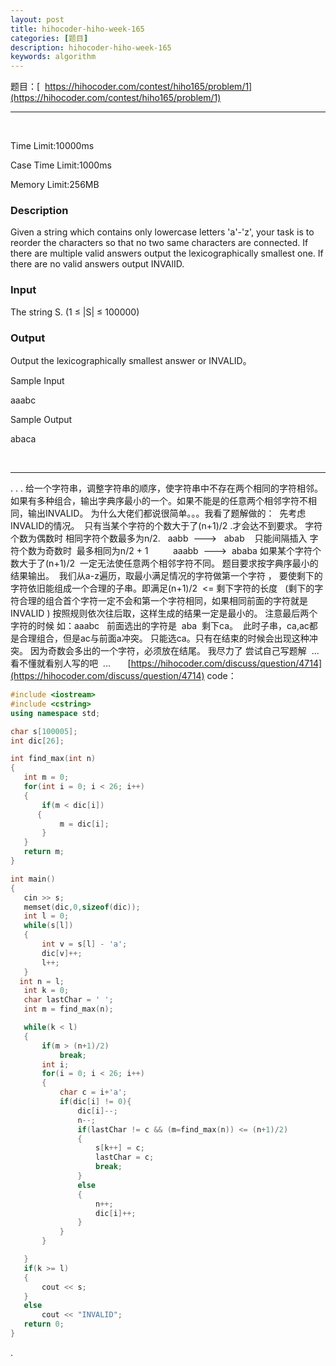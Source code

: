 ```yaml
---
layout: post
title: hihocoder-hiho-week-165
categories: [题目] 
description: hihocoder-hiho-week-165
keywords: algorithm
---
```



题目：[  https://hihocoder.com/contest/hiho165/problem/1](https://hihocoder.com/contest/hiho165/problem/1)

* * *

 

Time Limit:10000ms

Case Time Limit:1000ms

Memory Limit:256MB

### Description

Given a string which contains only lowercase letters 'a'-'z', your task is to reorder the characters so that no two same characters are connected. If there are multiple valid answers output the lexicographically smallest one. If there are no valid answers output INVAlID.

### Input

The string S. (1 ≤ |S| ≤ 100000)

### Output

Output the lexicographically smallest answer or INVALID。

Sample Input

aaabc

Sample Output

abaca

 

* * *

. . . 给一个字符串，调整字符串的顺序，使字符串中不存在两个相同的字符相邻。  如果有多种组合，输出字典序最小的一个。如果不能是的任意两个相邻字符不相同，输出INVALID。 为什么大佬们都说很简单。。。我看了题解做的：  先考虑INVALID的情况。  只有当某个字符的个数大于了(n+1)/2 .才会达不到要求。 字符个数为偶数时 相同字符个数最多为n/2.   aabb  --->   abab    只能间隔插入 字符个数为奇数时  最多相同为n/2 + 1          aaabb  --->  ababa 如果某个字符个数大于了(n+1)/2  一定无法使任意两个相邻字符不同。 题目要求按字典序最小的结果输出。  我们从a-z遍历，取最小满足情况的字符做第一个字符 ， 要使剩下的字符依旧能组成一个合理的子串。即满足(n+1)/2  <= 剩下字符的长度   (剩下的字符合理的组合首个字符一定不会和第一个字符相同，如果相同前面的字符就是INVALID ) 按照规则依次往后取，这样生成的结果一定是最小的。 注意最后两个字符的时候 如：aaabc   前面选出的字符是  aba  剩下ca。  此时子串，ca,ac都是合理组合，但是ac与前面a冲突。 只能选ca。只有在结束的时候会出现这种冲突。 因为奇数会多出的一个字符，必须放在结尾。 我尽力了 尝试自己写题解  ...看不懂就看别人写的吧  ...       [https://hihocoder.com/discuss/question/4714](https://hihocoder.com/discuss/question/4714) code：

```cpp
#include <iostream>
#include <cstring>
using namespace std;

char s[100005];
int dic[26];

int find_max(int n)
{
   int m = 0;
   for(int i = 0; i < 26; i++)
   {
       if(m < dic[i])
      {
           m = dic[i];
       }
   }
   return m;
}

int main()
{
   cin >> s;
   memset(dic,0,sizeof(dic));
   int l = 0;
   while(s[l])
   {
       int v = s[l] - 'a';
       dic[v]++;
       l++;
   }
  int n = l;
   int k = 0;
   char lastChar = ' ';
   int m = find_max(n);

   while(k < l)
   {
       if(m > (n+1)/2)
           break;
       int i;
       for(i = 0; i < 26; i++)
       {
           char c = i+'a';
           if(dic[i] != 0){
               dic[i]--;
               n--;
               if(lastChar != c && (m=find_max(n)) <= (n+1)/2)
               {
                   s[k++] = c;
                   lastChar = c;
                   break;
               }
               else
               {
                   n++;
                   dic[i]++;
               }
           }
       }

   }
   if(k >= l)
   {
       cout << s;
   }
   else
       cout << "INVALID";
   return 0;
}
```

.
